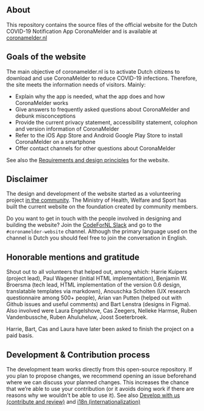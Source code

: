 About
---------------------

This repository contains the source files of the official website for the Dutch COVID-19 Notification App CoronaMelder and is available at [coronamelder.nl](https://coronamelder.nl)


Goals of the website
---------------------

The main objective of coronamelder.nl is to activate Dutch citizens to download and use CoronaMelder to reduce COVID-19 infections. Therefore, the site meets the information needs of visitors. Mainly:

- Explain why the app is needed, what the app does and how CoronaMelder works
- Give answers to frequently asked questions about CoronaMelder and debunk misconceptions
- Provide the current privacy statement, accessibility statement, colophon and version information of CoronaMelder
- Refer to the iOS App Store and Android Google Play Store to install CoronaMelder on a smartphone
- Offer contact channels for other questions about CoronaMelder

See also the [Requirements and design principles](https://github.com/minvws/nl-covid19-notification-app-website/blob/master/README.requirements.md) for the website.



Disclaimer
-----------

The design and development of the website started as a volunteering project [in the community](https://minvws.github.io/nl-covid19-notification-app-community-website/). The Ministry of Health, Welfare and Sport has built the current website on the foundation created by community members.

Do you want to get in touch with the people involved in designing and building the website? Join the [CodeForNL Slack](https://doemee.codefor.nl/) and go to the `#coronamelder-website` channel. Although the primary language used on the channel is Dutch you should feel free to join the conversation in English.


## Honorable mentions and gratitude 

Shout out to all volunteers that helped out, among which: Harrie Kuipers (project lead), Paul Wagener (initial HTML implementation), Benjamin W. Broersma (tech lead, HTML implementation of the version 0.6 design, translatable templates via markdown), Anouschka Scholten (UX research questionnaire among 500+ people), Arian van Putten (helped out with Github issues and useful comments) and Bart Lenstra (designs in Figma). Also involved were Laura Engelshove, Cas Zeegers, Nelleke Harmse, Ruben Vandenbussche, Ruben Ahuluheluw, Joost Soeterbroek. 

Harrie, Bart, Cas and Laura have later been asked to finish the project on a paid basis. 

## Development & Contribution process 

The development team works directly from this open-source repository. If you plan to propose changes, we recommend opening an issue beforehand where we can discuss your planned changes. This increases the chance that we’re able to use your contribution (or it avoids doing work if there are reasons why we wouldn't be able to use it).
See also [Develop with us (contribute and review)](README.development.md) and [i18n (internationalization)](README.i18n.md)
